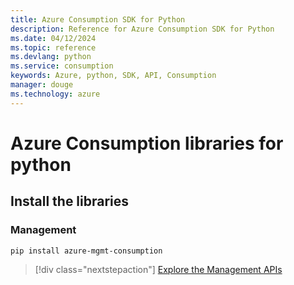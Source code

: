 ```yaml
---
title: Azure Consumption SDK for Python
description: Reference for Azure Consumption SDK for Python
ms.date: 04/12/2024
ms.topic: reference
ms.devlang: python
ms.service: consumption
keywords: Azure, python, SDK, API, Consumption
manager: douge
ms.technology: azure
---
```

# Azure Consumption libraries for python

## Install the libraries


### Management

```bash
pip install azure-mgmt-consumption
```
> [!div class="nextstepaction"]
> [Explore the Management APIs](/python/api/azure-mgmt-consumption)